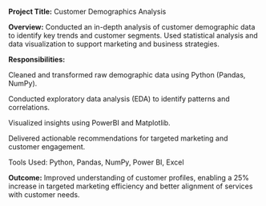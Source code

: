 **Project Title:** Customer Demographics Analysis

**Overview:**
Conducted an in-depth analysis of customer demographic data to identify key trends and customer segments. Used statistical analysis and data visualization to support marketing and business strategies.

**Responsibilities:**

Cleaned and transformed raw demographic data using Python (Pandas, NumPy).

Conducted exploratory data analysis (EDA) to identify patterns and correlations.

Visualized insights using PowerBI and Matplotlib.

Delivered actionable recommendations for targeted marketing and customer engagement.

Tools Used: Python, Pandas, NumPy, Power BI, Excel

**Outcome:**
Improved understanding of customer profiles, enabling a 25% increase in targeted marketing efficiency and better alignment of services with customer needs.
